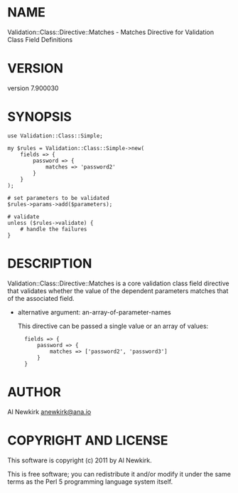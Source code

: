 # NAME

Validation::Class::Directive::Matches - Matches Directive for Validation Class Field Definitions

# VERSION

version 7.900030

# SYNOPSIS

    use Validation::Class::Simple;

    my $rules = Validation::Class::Simple->new(
        fields => {
            password => {
                matches => 'password2'
            }
        }
    );

    # set parameters to be validated
    $rules->params->add($parameters);

    # validate
    unless ($rules->validate) {
        # handle the failures
    }

# DESCRIPTION

Validation::Class::Directive::Matches is a core validation class field directive
that validates whether the value of the dependent parameters matches that of
the associated field.

- alternative argument: an-array-of-parameter-names

    This directive can be passed a single value or an array of values:

        fields => {
            password => {
                matches => ['password2', 'password3']
            }
        }

# AUTHOR

Al Newkirk <anewkirk@ana.io>

# COPYRIGHT AND LICENSE

This software is copyright (c) 2011 by Al Newkirk.

This is free software; you can redistribute it and/or modify it under
the same terms as the Perl 5 programming language system itself.

